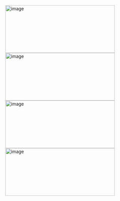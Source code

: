 

<img width="344" height="149" alt="image" src="https://github.com/user-attachments/assets/64438eda-1624-45e1-ade7-9f253eb1543d" />


<img width="344" height="149" alt="image" src="https://github.com/user-attachments/assets/fd1a2213-c226-424d-94bd-3bec8f3f368d" />


<img width="344" height="149" alt="image" src="https://github.com/user-attachments/assets/32b7ec4e-3846-4967-8c4c-60a55e2ae867" />


<img width="344" height="149" alt="image" src="https://github.com/user-attachments/assets/7c7c18f1-4857-45c0-9a24-2765aa2b7c8b" />
